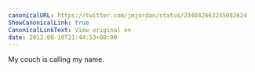 ```yaml
---
canonicalURL: https://twitter.com/jmjordan/status/234042663245082624
ShowCanonicalLink: true
CanonicalLinkText: View original on
date: 2012-08-10T21:44:53+00:00
---
```

My couch is calling my name.